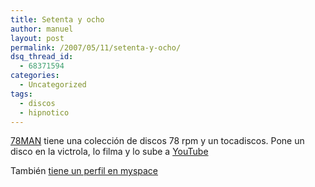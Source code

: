 ```yaml
---
title: Setenta y ocho
author: manuel
layout: post
permalink: /2007/05/11/setenta-y-ocho/
dsq_thread_id:
  - 68371594
categories:
  - Uncategorized
tags:
  - discos
  - hipnotico
---
```

[78MAN][1] tiene una colección de discos 78 rpm y un tocadiscos. Pone un disco en la victrola, lo filma y lo sube a [YouTube][2]

También [tiene un perfil en myspace][3]

 [1]: http://www.youtube.com/user/78MAN
 [2]: http://youtube.com
 [3]: http://www.myspace.com/78_man